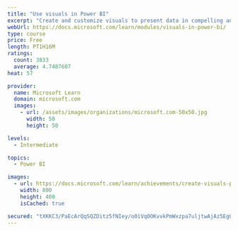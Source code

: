 ```yaml
---
title: "Use visuals in Power BI"
excerpt: "Create and customize visuals to present data in compelling and insightful ways."
webUrl: https://docs.microsoft.com/learn/modules/visuals-in-power-bi/
type: course
price: Free
length: PT1H16M
ratings:
  count: 3833
  average: 4.7487607
heat: 57

provider:
  name: Microsoft Learn
  domain: microsoft.com
  images:
    - url: /assets/images/organizations/microsoft.com-50x50.jpg
      width: 50
      height: 50

levels:
  - Intermediate

topics:
  - Power BI

images:
  - url: https://docs.microsoft.com/learn/achievements/create-visuals-power-bi-desktop-social.png
    width: 800
    height: 400
    isCached: true

secured: "tXKKC3/PaEcArQqSQZDitz5fNIey/o0iVqOOKvvkPmWxzpa7uljtwAjAz5Eg0xKuL13yAH2db0UEuGSFVUxA/MuOTc1igjcb6Wc5wmhn90c6mc+TI5FQi1iRlZh3xsjDSDhy3OstdMJ4fUoxj7WFXUtzsrMLIihwbRACqsk5hNwoHmf/mc0RMjV8E40aFV8HAduhNOotcDB7oXdunFEa8c15CxlziWUond3lcfurI3oYEaoSE4HTs36UINtD+v9uzYlOd4DXzsyYvIBa2fDJBZ5B835MDZAv0yEj9MvdwI9GD9dJ+IEuhWRZwXruvGk58fPgbXZla+7BfBbhupgXjFKSe/eTA6dPJhNdRJ/Rb8XCO1hN4MeL/0EM5sn5KqzneWEOmNpd7Y8jCL3xlFT7hXntBAQ1TJYNkQHc4DbB3nw=;g4vWOz2OwkzM8kLn4jbGJg=="
---
```


